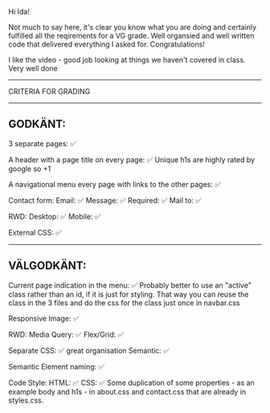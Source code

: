 Hi Ida!

Not much to say here, it's clear you know what you are doing and certainly fulfilled all the reqirements for a VG grade. Well organsied and well written code that delivered everything I asked for. Congratulations!

I like the video - good job looking at things we haven't covered in class. Very well done

*************************************

CRITERIA FOR GRADING

*************************************

GODKÄNT:
-------------------------------------

3 separate pages: ✅

A header with a page title on every page: ✅
  Unique h1s are highly rated by google so +1

A navigational menu every page with links to the other pages: ✅

Contact form:
    Email: ✅
    Message: ✅
    Required: ✅
    Mail to: ✅

RWD:
    Desktop: ✅
    Mobile: ✅

External CSS: ✅

-------------------------------------

VÄLGODKÄNT:
-------------------------------------

Current page indication in the menu: ✅
  Probably better to use an "active" class rather than an id, if it is just for styling. That way you can reuse the class in the 3 files and do the css for the class just once in navbar.css 

Responsive Image: ✅

RWD:
  Media Query: ✅
  Flex/Grid: ✅

Separate CSS: ✅
  great organisation
  Semantic: ✅

Semantic Element naming: ✅

Code Style:
  HTML: ✅
  CSS: ✅
  Some duplication of some properties - as an example body and h1s - in about.css and contact.css that are already in styles.css. 
